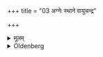 +++
title = "03 अग्नेः स्थाने वायुचन्द्र"

+++

<details><summary>मूलम्</summary>

अग्नेः स्थाने वायुचन्द्र सूर्याः ३
</details>

<details><summary>Oldenberg</summary>

3. (And with the same formula), putting instead of Agni, Vāyu, Candra, and Sūrya;
</details>
